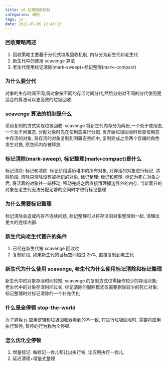 ```yaml
---
title: v8 垃圾回收机制
categories: 编程
tags: js
date: 2021-05-05 22:46:13
---
```


### 回收策略简述

1. 回收策略主要基于分代式垃圾回收机制, 内存分为新生代和老生代
2. 新生代中的使用 scavenge 算法
3. 老生代使用标记清除(mark-sweep)+标记整理(mark+compact)

### 为什么要分代

对象的生存时间不同,将对象按不同的存活时间分代,然后分别对不同的分代使用更适合的算法可以更高效的垃圾回收.

### scavenge 算法的机制是什么

采用复制的方式实现垃圾回收. scavenge 将新生代内存分为两份,一个处于使用态,一个处于闲置态. 分配对象时先在使用态进行分配. 当开始垃圾回收时检查使用态中存活的对象, 将存活的对象复制到闲置态空间中, 复制完成之后两个存储的角色发生对换, 原空间内存被释放.

### 标记清除(mark-sweep), 标记整理(mark+compact)是什么

标记清除: 标记和清除. 标记阶段遍历堆中的所有对象, 对存活的对象进行标记. 清除阶段, 清除只清除没有被标记的对象.
标记整理: 标记和整理. 标记为死亡对象之后, 将活着的对象往一端移动, 移动完成之后直接清理掉边界外的内存. 当新晋升的对象在老生代无法分配足够的空间时才进行标记整理

### 为什么需要标记整理

标记清除会造成内存不连续问题, 标记整理可以将存活的对象整理到一起, 清理出更大的连续内部.

### 新生代向老生代晋升的条件

1. 已经在新生代被 scavenge 回收过
2. 复制阶段, 如果新生代的目标空间超过 25%, 直接复制到老生代

### 新生代为什么使用 scavenge, 老生代为什么使用标记清除和标记整理

新生代中的对象存活时间较短, scavenge 的复制方式仅需操作较少的存活对象;
老生代中的对象存活时间过长, 标记清除的删除模式仅需要删除较少的死亡对象; 标记整理时对标记清除的一个补充优化

### 什么是全停顿 stop-the-world

为了避免 js 应用逻辑和垃圾回收器看到的不一致, 在进行垃圾回收时, 需要将应用执行暂停, 暂停的行为称为全停顿.

### 怎么优化全停顿

1. 增量标记: 每标记一会儿都让出执行权, 让应用执行一会儿.
2. 延迟清理+增量式整理
